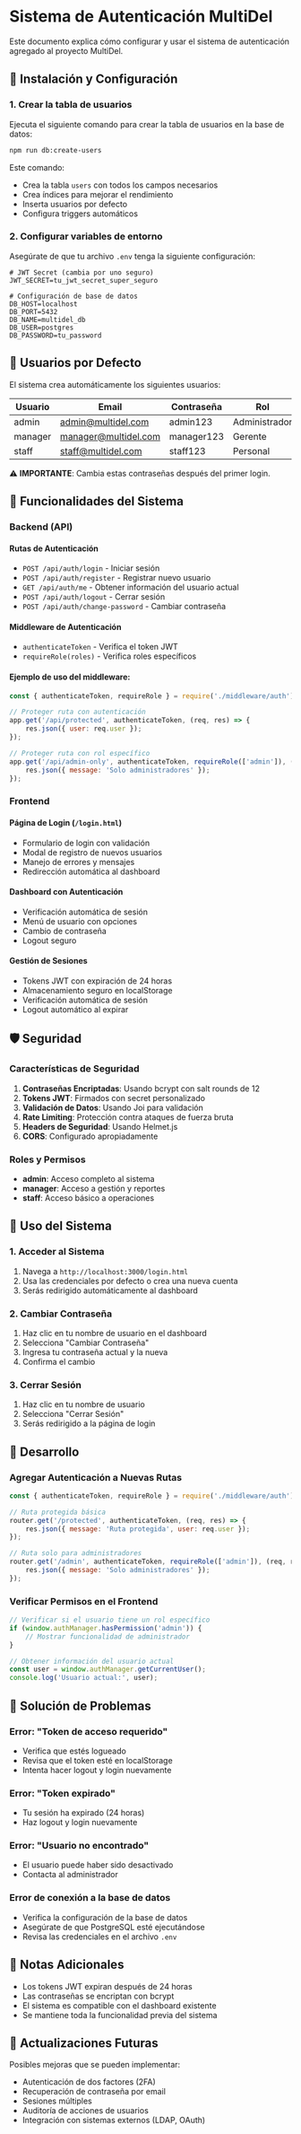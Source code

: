 # Sistema de Autenticación MultiDel

Este documento explica cómo configurar y usar el sistema de autenticación agregado al proyecto MultiDel.

## 🚀 Instalación y Configuración

### 1. Crear la tabla de usuarios

Ejecuta el siguiente comando para crear la tabla de usuarios en la base de datos:

```bash
npm run db:create-users
```

Este comando:
- Crea la tabla `users` con todos los campos necesarios
- Crea índices para mejorar el rendimiento
- Inserta usuarios por defecto
- Configura triggers automáticos

### 2. Configurar variables de entorno

Asegúrate de que tu archivo `.env` tenga la siguiente configuración:

```env
# JWT Secret (cambia por uno seguro)
JWT_SECRET=tu_jwt_secret_super_seguro

# Configuración de base de datos
DB_HOST=localhost
DB_PORT=5432
DB_NAME=multidel_db
DB_USER=postgres
DB_PASSWORD=tu_password
```

## 👥 Usuarios por Defecto

El sistema crea automáticamente los siguientes usuarios:

| Usuario | Email | Contraseña | Rol |
|---------|-------|------------|-----|
| admin | admin@multidel.com | admin123 | Administrador |
| manager | manager@multidel.com | manager123 | Gerente |
| staff | staff@multidel.com | staff123 | Personal |

⚠️ **IMPORTANTE**: Cambia estas contraseñas después del primer login.

## 🔐 Funcionalidades del Sistema

### Backend (API)

#### Rutas de Autenticación

- `POST /api/auth/login` - Iniciar sesión
- `POST /api/auth/register` - Registrar nuevo usuario
- `GET /api/auth/me` - Obtener información del usuario actual
- `POST /api/auth/logout` - Cerrar sesión
- `POST /api/auth/change-password` - Cambiar contraseña

#### Middleware de Autenticación

- `authenticateToken` - Verifica el token JWT
- `requireRole(roles)` - Verifica roles específicos

#### Ejemplo de uso del middleware:

```javascript
const { authenticateToken, requireRole } = require('./middleware/auth');

// Proteger ruta con autenticación
app.get('/api/protected', authenticateToken, (req, res) => {
    res.json({ user: req.user });
});

// Proteger ruta con rol específico
app.get('/api/admin-only', authenticateToken, requireRole(['admin']), (req, res) => {
    res.json({ message: 'Solo administradores' });
});
```

### Frontend

#### Página de Login (`/login.html`)

- Formulario de login con validación
- Modal de registro de nuevos usuarios
- Manejo de errores y mensajes
- Redirección automática al dashboard

#### Dashboard con Autenticación

- Verificación automática de sesión
- Menú de usuario con opciones
- Cambio de contraseña
- Logout seguro

#### Gestión de Sesiones

- Tokens JWT con expiración de 24 horas
- Almacenamiento seguro en localStorage
- Verificación automática de sesión
- Logout automático al expirar

## 🛡️ Seguridad

### Características de Seguridad

1. **Contraseñas Encriptadas**: Usando bcrypt con salt rounds de 12
2. **Tokens JWT**: Firmados con secret personalizado
3. **Validación de Datos**: Usando Joi para validación
4. **Rate Limiting**: Protección contra ataques de fuerza bruta
5. **Headers de Seguridad**: Usando Helmet.js
6. **CORS**: Configurado apropiadamente

### Roles y Permisos

- **admin**: Acceso completo al sistema
- **manager**: Acceso a gestión y reportes
- **staff**: Acceso básico a operaciones

## 📱 Uso del Sistema

### 1. Acceder al Sistema

1. Navega a `http://localhost:3000/login.html`
2. Usa las credenciales por defecto o crea una nueva cuenta
3. Serás redirigido automáticamente al dashboard

### 2. Cambiar Contraseña

1. Haz clic en tu nombre de usuario en el dashboard
2. Selecciona "Cambiar Contraseña"
3. Ingresa tu contraseña actual y la nueva
4. Confirma el cambio

### 3. Cerrar Sesión

1. Haz clic en tu nombre de usuario
2. Selecciona "Cerrar Sesión"
3. Serás redirigido a la página de login

## 🔧 Desarrollo

### Agregar Autenticación a Nuevas Rutas

```javascript
const { authenticateToken, requireRole } = require('./middleware/auth');

// Ruta protegida básica
router.get('/protected', authenticateToken, (req, res) => {
    res.json({ message: 'Ruta protegida', user: req.user });
});

// Ruta solo para administradores
router.get('/admin', authenticateToken, requireRole(['admin']), (req, res) => {
    res.json({ message: 'Solo administradores' });
});
```

### Verificar Permisos en el Frontend

```javascript
// Verificar si el usuario tiene un rol específico
if (window.authManager.hasPermission('admin')) {
    // Mostrar funcionalidad de administrador
}

// Obtener información del usuario actual
const user = window.authManager.getCurrentUser();
console.log('Usuario actual:', user);
```

## 🐛 Solución de Problemas

### Error: "Token de acceso requerido"

- Verifica que estés logueado
- Revisa que el token esté en localStorage
- Intenta hacer logout y login nuevamente

### Error: "Token expirado"

- Tu sesión ha expirado (24 horas)
- Haz logout y login nuevamente

### Error: "Usuario no encontrado"

- El usuario puede haber sido desactivado
- Contacta al administrador

### Error de conexión a la base de datos

- Verifica la configuración de la base de datos
- Asegúrate de que PostgreSQL esté ejecutándose
- Revisa las credenciales en el archivo `.env`

## 📝 Notas Adicionales

- Los tokens JWT expiran después de 24 horas
- Las contraseñas se encriptan con bcrypt
- El sistema es compatible con el dashboard existente
- Se mantiene toda la funcionalidad previa del sistema

## 🔄 Actualizaciones Futuras

Posibles mejoras que se pueden implementar:

- Autenticación de dos factores (2FA)
- Recuperación de contraseña por email
- Sesiones múltiples
- Auditoría de acciones de usuarios
- Integración con sistemas externos (LDAP, OAuth)
